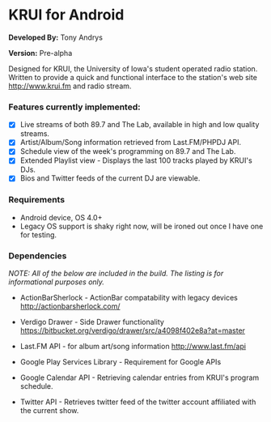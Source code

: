 KRUI for Android
============

<b>Developed By:</b> Tony Andrys

<b>Version:</b> Pre-alpha

Designed for KRUI, the University of Iowa's student operated radio station. 
Written to provide a quick and functional interface to the station's web site http://www.krui.fm and radio stream.

### Features currently implemented:
- [x] Live streams of both 89.7 and The Lab, available in high and low quality streams.
- [x] Artist/Album/Song information retrieved from Last.FM/PHPDJ API.
- [x] Schedule view of the week's programming on 89.7 and The Lab.
- [x] Extended Playlist view - Displays the last 100 tracks played by KRUI's DJs.
- [x] Bios and Twitter feeds of the current DJ are viewable.

### Requirements
- Android device, OS 4.0+
- Legacy OS support is shaky right now, will be ironed out once I have one for testing.
	

### Dependencies
  *NOTE: All of the below are included in the build. The listing is for informational purposes only.*
  
  - ActionBarSherlock - ActionBar compatability with legacy devices
  http://actionbarsherlock.com/
  
  - Verdigo Drawer - Side Drawer functionality
  https://bitbucket.org/verdigo/drawer/src/a4098f402e8a?at=master
  
  - Last.FM API - for album art/song information
  http://www.last.fm/api
	
  - Google Play Services Library - Requirement for Google APIs

  - Google Calendar API - Retrieving calendar entries from KRUI's program schedule.

  - Twitter API - Retrieves twitter feed of the twitter account affiliated with the current show.

